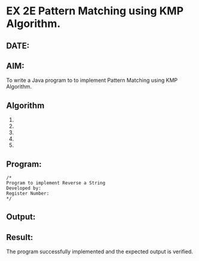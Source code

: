 
# EX 2E Pattern Matching using KMP Algorithm.
## DATE:
## AIM:
To write a Java program to to implement Pattern Matching using KMP Algorithm.

## Algorithm
1. 
2. 
3. 
4.  
5.   

## Program:
```
/*
Program to implement Reverse a String
Developed by: 
Register Number:  
*/
```

## Output:



## Result:
The program successfully implemented and the expected output is verified.
